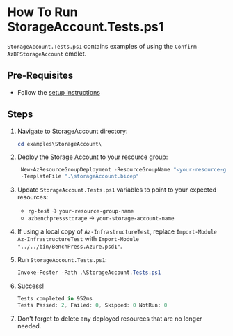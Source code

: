 # How To Run StorageAccount.Tests.ps1

`StorageAccount.Tests.ps1` contains examples of using the `Confirm-AzBPStorageAccount` cmdlet.

## Pre-Requisites

- Follow the [setup instructions](../README.md)

## Steps

1. Navigate to StorageAccount directory:

   ```Powershell
   cd examples\StorageAccount\
   ```

1. Deploy the Storage Account to your resource group:

   ```Powershell
    New-AzResourceGroupDeployment -ResourceGroupName "<your-resource-group-name>"`
    -TemplateFile ".\storageAccount.bicep"
   ```

1. Update `StorageAccount.Tests.ps1` variables to point to your expected resources:

   - `rg-test` -> `your-resource-group-name`
   - `azbenchpressstorage` -> `your-storage-account-name`

1. If using a local copy of `Az-InfrastructureTest`, replace `Import-Module Az-InfrastructureTest` with
`Import-Module "../../bin/BenchPress.Azure.psd1"`.

1. Run `StorageAccount.Tests.ps1`:

   ```Powershell
   Invoke-Pester -Path .\StorageAccount.Tests.ps1
   ```

1. Success!

   ```Powershell
   Tests completed in 952ms
   Tests Passed: 2, Failed: 0, Skipped: 0 NotRun: 0
   ```

1. Don't forget to delete any deployed resources that are no longer needed.
